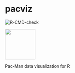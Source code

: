 # pacviz
![R-CMD-check](https://github.com/PharaohCola13/pacviz/workflows/R-CMD-check/badge.svg)

<img src='https://upload.wikimedia.org/wikipedia/commons/thumb/4/49/Pacman.svg/972px-Pacman.svg.png' width='100'/>

Pac-Man data visualization for R
